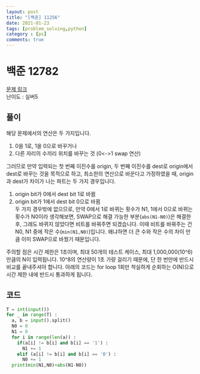 ```yaml
---
layout: post
title: "[백준] 11256"
date: 2021-01-23
tags: [problem_solving,python]
category : [ps]
comments: true
---
```


# 백준 12782
[문제 링크](https://www.acmicpc.net/problem/12782)  
난이도 : 실버5

## 풀이
해당 문제에서의 연산은 두 가지입니다.  
1. 0을 1로, 1을 0으로 바꾸거나  
2. 다른 자리의 수끼리 위치를 바꾸는 것 (0<->1 swap 연산)  

그러므로 만약 입력되는 첫 번째 이진수를 origin, 두 번째 이진수를 dest로 origin에서 dest로 바꾸는 것을 목적으로 하고, 최소한의 연산으로 바꾼다고 가정하였을 때, origin과 dest가 차이가 나는 파트는 두 가지 경우입니다.  
1. origin bit가 0에서 dest bit 1로 바뀜
2. origin bit가 1에서 dest bit 0으로 바뀜  
두 가지 경우밖에 없으므로, 만약 0에서 1로 바뀌는 횟수가 N1, 1에서 0으로 바뀌는 횟수가 N0이라 생각해보면, SWAP으로 해결 가능한 부분(`abs(N1-N0)`)은 해결한 후, 그래도 바뀌지 않았다면 비트를 바꿔주면 되겠습니다. 이때 비트를 바꿔주는 건 N0, N1 중에 작은 수(`min(N1,N0)`)입니다. 왜냐하면 더 큰 수와 작은 수의 차이 만큼 이미 SWAP으로 바꿨기 때문입니다.  

주의할 점은 시간 제한은 1초이며, 최대 50개의 테스트 케이스, 최대 1,000,000(10^6)만큼의 N이 입력됩니다. 10^8의 연산량이 1초 가량 걸리기 때문에, 단 한 번만에 반드시 비교를 끝내주셔야 합니다. 아래의 코드는 for loop 1회만 착실하게 순회하는 O(N)으로 시간 제한 내에 반드시 통과하게 됩니다.  

## 코드

```python
T = int(input())
for _ in range(T) :
  a, b = input().split()
  N0 = 0
  N1 = 0
  for i in range(len(a)) :
    if(a[i] != b[i] and b[i] == '1') :
      N1 += 1
    elif (a[i] != b[i] and b[i] == '0') :
      N0 += 1
  print(min(N1,N0)+abs(N1-N0))
```
